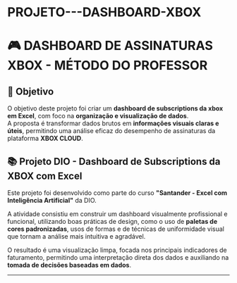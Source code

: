 # PROJETO---DASHBOARD-XBOX
# 🎮 DASHBOARD DE ASSINATURAS XBOX - MÉTODO DO PROFESSOR

## 🎯 Objetivo

O objetivo deste projeto foi criar um **dashboard de subscriptions da xbox em Excel**, com foco na **organização e visualização de dados**.  
A proposta é transformar dados brutos em **informações visuais claras e úteis**, permitindo uma análise eficaz do desempenho de assinaturas da plataforma **XBOX CLOUD**.

## 📚 Projeto DIO - Dashboard de Subscriptions da XBOX com Excel

Este projeto foi desenvolvido como parte do curso **"Santander - Excel com Inteligência Artificial"** da DIO.

A atividade consistiu em construir um dashboard visualmente profissional e funcional, utilizando boas práticas de design, como o uso de **paletas de cores padronizadas**, usos de formas e de técnicas de uniformidade visual que tornam a análise mais intuitiva e agradável.

O resultado é uma visualização limpa, focada nos principais indicadores de faturamento, permitindo uma interpretação direta dos dados e auxiliando na **tomada de decisões baseadas em dados**.

---

